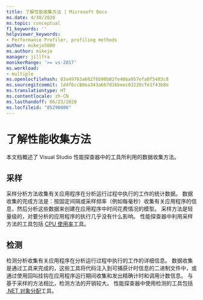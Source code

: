 ```yaml
---
title: 了解性能收集方法 | Microsoft Docs
ms.date: 4/30/2020
ms.topic: conceptual
f1_keywords: ''
helpviewer_keywords:
- Performance Profiler, profiling methods
author: mikejo5000
ms.author: mikejo
manager: jillfra
monikerRange: '>= vs-2017'
ms.workload:
- multiple
ms.openlocfilehash: 03a49763a682f6b98b02fe40ba957efa8f5483c8
ms.sourcegitcommit: 1d4f6cc80ea343a667d16beec03220cfe1f43b8e
ms.translationtype: HT
ms.contentlocale: zh-CN
ms.lasthandoff: 06/23/2020
ms.locfileid: "85290806"
---
```

# <a name="understand-performance-collection-methods"></a>了解性能收集方法

本文档概述了 Visual Studio 性能探查器中的工具所利用的数据收集方法。 

## <a name="sampling"></a>采样

采样分析方法收集有关应用程序在分析运行过程中执行的工作的统计数据。 数据收集的完成方法是：按固定间隔或采样频率（例如每毫秒）收集有关应用程序的信息，然后分析这些数据来创建在应用程序中时间花费情况的模型。 采样方法是轻量级的，对要分析的应用程序的执行几乎没有什么影响。 性能探查器中利用采样方法的工具包括 [CPU 使用率](../profiling/cpu-usage.md)工具。

## <a name="instrumentation"></a>检测

检测分析收集有关应用程序在分析运行过程中执行的工作的详细信息。 数据收集是通过工具来完成的，这些工具将代码注入到可捕获计时信息的二进制文件中，或通过使用回叫挂钩在应用程序运行期间收集和发出精确计时和调用计数信息。 与基于采样的方法相比，检测方法的开销较大。 性能探查器中使用检测的工具包括 [.NET 对象分配](../profiling/dotnet-alloc-tool.md)工具。